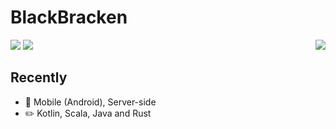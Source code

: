 # BlackBracken

<img align="right" src="https://github-readme-stats.vercel.app/api/top-langs/?username=blackbracken&layout=compact&hide=html"/>

![](https://img.shields.io/badge/madewith-protein-60d1bc.svg?style=for-the-badge)
![](https://img.shields.io/badge/license-humanrights-bf5050.svg?style=for-the-badge)

## Recently

- :wrench: Mobile (Android), Server-side
- :pencil2: Kotlin, Scala, Java and Rust
